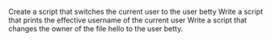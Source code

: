 Create a script that switches the current user to the user betty
Write a script that prints the effective username of the current user
Write a script that changes the owner of the file hello to the user betty.
